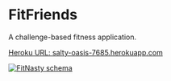 FitFriends
========
A challenge-based fitness application.

<a href="http://fit--friends.herokuapp.com">Heroku URL: salty-oasis-7685.herokuapp.com</a>

<a href="http://imgur.com/SLBlYaF"><img src="http://i.imgur.com/SLBlYaF.png" title="FitNasty schema" /></a>


